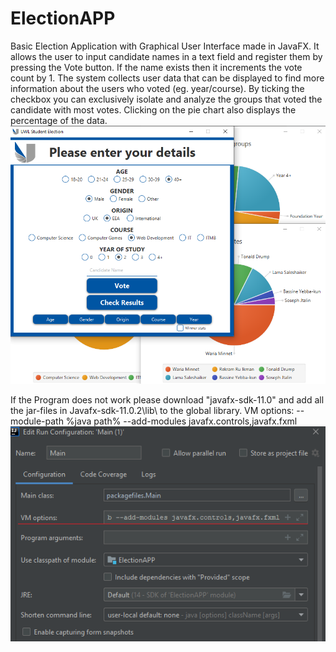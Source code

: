 # ElectionAPP
Basic Election Application with Graphical User Interface made in JavaFX. It allows the user to input candidate names in a text field
and register them by pressing the Vote button. If the name exists then it increments the vote count by 1.
The system collects user data that can be displayed to find more information about the users who voted
(eg. year/course). By ticking the checkbox you can exclusively isolate and analyze the groups that voted the
candidate with most votes. Clicking on the pie chart also displays the percentage of the data.
![Screenshot](src/packagefiles/MEDIA/application_screenshot.png)

If the Program does not work please download "javafx-sdk-11.0" and add all the jar-files in
Javafx-sdk-11.0.2\lib\ to the global library.
VM options: --module-path %java path% --add-modules javafx.controls,javafx.fxml
![Screenshot](src/packagefiles/MEDIA/fix_vm_options.png)

